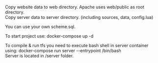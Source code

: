 Copy website data to web directory. Apache uses web/public as root directory.  
Copy server data to server directory. (including sources, data, config.lua)  

You can use your own scheme.sql.  

To start project use: docker-compose up -d  

To compile & run tfs you need to execute bash shell in server container using: docker-compose run server --entrypoint /bin/bash  
Server is located in /server folder.  

